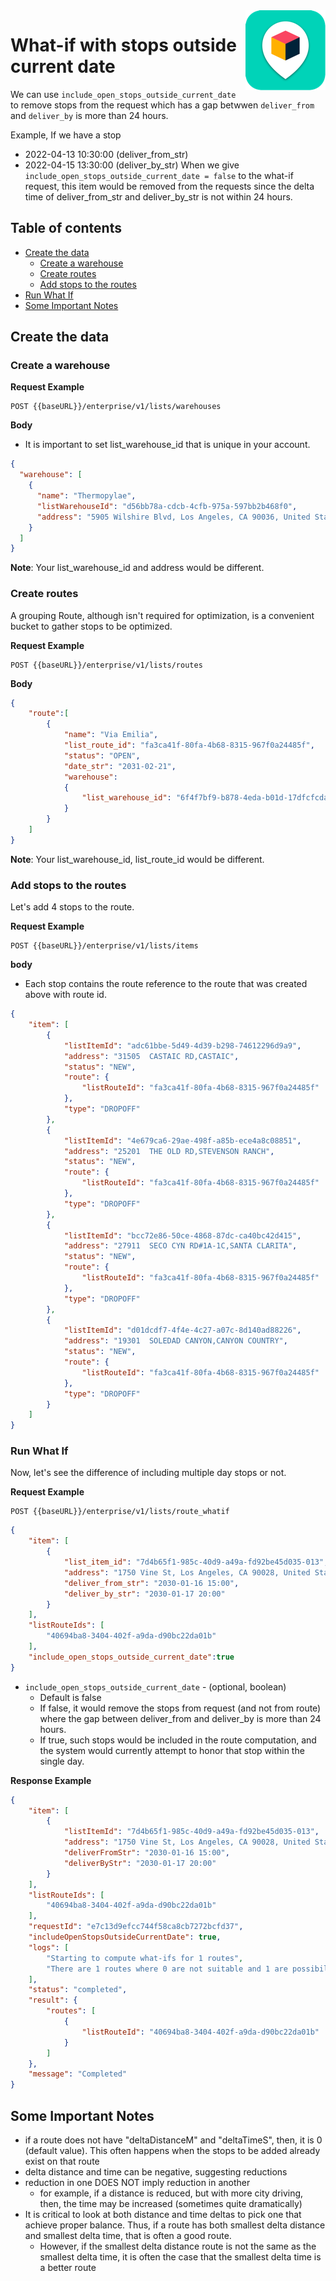 

<img src="../../assets/images/beans-128x128.png" align="right" />

# What-if with stops outside current date

We can use `include_open_stops_outside_current_date` to remove stops from the request which has a gap betwwen `deliver_from` and `deliver_by` is more than 24 hours.

Example,
If we have a stop
- 2022-04-13 10:30:00 (deliver_from_str)
- 2022-04-15 13:30:00 (deliver_by_str)
When we give `include_open_stops_outside_current_date = false` to the what-if request, this item would be removed from the requests since the delta time of deliver_from_str and deliver_by_str is not within 24 hours.

## Table of contents
- [Create the data](#create-the-data)
  - [Create a warehouse](#create-a-warehouse)
  - [Create routes](#create-routes)
  - [Add stops to the routes](#add-stops-to-the-routes)
- [Run What If](#run-what-if)
- [Some Important Notes](#some-important-notes)

## Create the data
### Create a warehouse

**Request Example**

```
POST {{baseURL}}/enterprise/v1/lists/warehouses
```

**Body**
- It is important to set list_warehouse_id that is unique in your account.

```json
{
  "warehouse": [
    {
      "name": "Thermopylae",
      "listWarehouseId": "d56bb78a-cdcb-4cfb-975a-597bb2b468f0",
      "address": "5905 Wilshire Blvd, Los Angeles, CA 90036, United States"
    }
  ]
}
```

**Note**: Your list_warehouse_id and address would be different.

### Create routes

A grouping Route, although isn't required for optimization, is a convenient bucket to gather
stops to be optimized.

**Request Example**

```
POST {{baseURL}}/enterprise/v1/lists/routes
```

**Body**
```json
{
    "route":[
        {
            "name": "Via Emilia",
            "list_route_id": "fa3ca41f-80fa-4b68-8315-967f0a24485f",
            "status": "OPEN",
            "date_str": "2031-02-21",
            "warehouse":
            {
                "list_warehouse_id": "6f4f7bf9-b878-4eda-b01d-17dfcfcdadc3"
            }
        }
    ]
}
```

**Note**: Your list_warehouse_id, list_route_id would be different.

### Add stops to the routes
Let's add 4 stops to the route.

**Request Example**
```
POST {{baseURL}}/enterprise/v1/lists/items
```

**body**
- Each stop contains the route reference to the route that was created above with route id.

```json
{
    "item": [
        {
            "listItemId": "adc61bbe-5d49-4d39-b298-74612296d9a9",
            "address": "31505  CASTAIC RD,CASTAIC",
            "status": "NEW",
            "route": {
                "listRouteId": "fa3ca41f-80fa-4b68-8315-967f0a24485f"
            },
            "type": "DROPOFF"
        },
        {
            "listItemId": "4e679ca6-29ae-498f-a85b-ece4a8c08851",
            "address": "25201  THE OLD RD,STEVENSON RANCH",
            "status": "NEW",
            "route": {
                "listRouteId": "fa3ca41f-80fa-4b68-8315-967f0a24485f"
            },
            "type": "DROPOFF"
        },
        {
            "listItemId": "bcc72e86-50ce-4868-87dc-ca40bc42d415",
            "address": "27911  SECO CYN RD#1A-1C,SANTA CLARITA",
            "status": "NEW",
            "route": {
                "listRouteId": "fa3ca41f-80fa-4b68-8315-967f0a24485f"
            },
            "type": "DROPOFF"
        },
        {
            "listItemId": "d01dcdf7-4f4e-4c27-a07c-8d140ad88226",
            "address": "19301  SOLEDAD CANYON,CANYON COUNTRY",
            "status": "NEW",
            "route": {
                "listRouteId": "fa3ca41f-80fa-4b68-8315-967f0a24485f"
            },
            "type": "DROPOFF"
        }
    ]
}
```


### Run What If
Now, let's see the difference of including multiple day stops or not.

**Request Example**

```
POST {{baseURL}}/enterprise/v1/lists/route_whatif
```


```json
{
    "item": [
        {
            "list_item_id": "7d4b65f1-985c-40d9-a49a-fd92be45d035-013",
            "address": "1750 Vine St, Los Angeles, CA 90028, United States",
            "deliver_from_str": "2030-01-16 15:00",
            "deliver_by_str": "2030-01-17 20:00"
        }
    ],
    "listRouteIds": [
        "40694ba8-3404-402f-a9da-d90bc22da01b"
    ],
    "include_open_stops_outside_current_date":true
}
```
- `include_open_stops_outside_current_date` - (optional, boolean)
  - Default is false
  - If false, it would remove the stops from request (and not from route) where the gap between deliver_from and deliver_by is more than 24 hours. 
  - If true, such stops would be included in the route computation, and the system would currently attempt to honor that stop within the single day.

**Response Example**

```json
{
    "item": [
        {
            "listItemId": "7d4b65f1-985c-40d9-a49a-fd92be45d035-013",
            "address": "1750 Vine St, Los Angeles, CA 90028, United States",
            "deliverFromStr": "2030-01-16 15:00",
            "deliverByStr": "2030-01-17 20:00"
        }
    ],
    "listRouteIds": [
        "40694ba8-3404-402f-a9da-d90bc22da01b"
    ],
    "requestId": "e7c13d9efcc744f58ca8cb7272bcfd37",
    "includeOpenStopsOutsideCurrentDate": true,
    "logs": [
        "Starting to compute what-ifs for 1 routes",
        "There are 1 routes where 0 are not suitable and 1 are possibilities"
    ],
    "status": "completed",
    "result": {
        "routes": [
            {
                "listRouteId": "40694ba8-3404-402f-a9da-d90bc22da01b"
            }
        ]
    },
    "message": "Completed"
}
```


## Some Important Notes
- if a route does not have "deltaDistanceM" and "deltaTimeS", then, it is 0 (default value). This often happens when the stops to be added already exist on that route
- delta distance and time can be negative, suggesting reductions
- reduction in one DOES NOT imply reduction in another
  - for example, if a distance is reduced, but with more city driving, then, the time may be increased (sometimes quite dramatically)
- It is critical to look at both distance and time deltas to pick one that achieve proper balance. Thus, if a route has both smallest delta distance and smallest delta time, that is often a good route.
  - However, if the smallest delta distance route is not the same as the smallest delta time, it is often the case that the smallest delta time is a better route